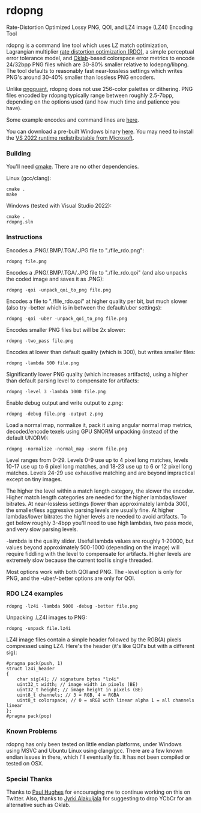 # rdopng
Rate-Distortion Optimized Lossy PNG, QOI, and LZ4 image (LZ4I) Encoding Tool

rdopng is a command line tool which uses LZ match optimization, Lagrangian multiplier [rate distortion optimization (RDO)](https://en.wikipedia.org/wiki/Rate%E2%80%93distortion_optimization), a simple perceptual error tolerance model, and [Oklab](https://bottosson.github.io/posts/oklab/)-based colorspace error metrics to encode 24/32bpp PNG files which are 30-80% smaller relative to lodepng/libpng. The tool defaults to reasonably fast near-lossless settings which writes PNG's around 30-40% smaller than lossless PNG encoders.

Unlike [pngquant](https://pngquant.org/), rdopng does not use 256-color palettes or dithering. PNG files encoded by rdopng typically range between roughly 2.5-7bpp, depending on the options used (and how much time and patience you have).

Some example encodes and command lines are [here](https://github.com/richgel999/rdopng/wiki/Examples).

You can download a pre-built Windows binary [here](https://github.com/richgel999/rdopng/releases). You may need to install the [VS 2022 runtime redistributable from Microsoft](https://docs.microsoft.com/en-us/cpp/windows/latest-supported-vc-redist?view=msvc-170).

### Building

You'll need [cmake](https://cmake.org/). There are no other dependencies.

Linux (gcc/clang): 

```
cmake .
make
```

Windows (tested with Visual Studio 2022):

```
cmake .
rdopng.sln
```

### Instructions

Encodes a .PNG/.BMP/.TGA/.JPG file to "./file_rdo.png":

```
rdopng file.png
```

Encodes a .PNG/.BMP/.TGA/.JPG file to "./file_rdo.qoi" (and also unpacks the coded image and saves it as .PNG):

```
rdopng -qoi -unpack_qoi_to_png file.png 
```

Encodes a file to "./file_rdo.qoi" at higher quality per bit, but much slower (also try -better which is in between the default/uber settings):

```
rdopng -qoi -uber -unpack_qoi_to_png file.png 
```

Encodes smaller PNG files but will be 2x slower:

```
rdopng -two_pass file.png
```

Encodes at lower than default quality (which is 300), but writes smaller files:

```
rdopng -lambda 500 file.png
```

Significantly lower PNG quality (which increases artifacts), using a higher than default parsing level to compensate for artifacts:

```
rdopng -level 3 -lambda 1000 file.png
```

Enable debug output and write output to z.png:

```
rdopng -debug file.png -output z.png
```

Load a normal map, normalize it, pack it using angular normal map metrics, decoded/encode texels using GPU SNORM unpacking (instead of the default UNORM):

```
rdopng -normalize -normal_map -snorm file.png
```

Level ranges from 0-29. Levels 0-9 use up to 4 pixel long matches, levels 10-17 use up to 6 pixel long matches, and 18-23 use up to 6 or 12 pixel long matches. Levels 24-29 use exhaustive matching and are beyond impractical except on tiny images. 

The higher the level within a match length category, the slower the encoder. Higher match length categories are needed for the higher lambdas/lower bitrates. At near-lossless settings (lower than approximately lambda 300), the smaller/less aggressive parsing levels are usually fine. At higher lambdas/lower bitrates the higher levels are needed to avoid artifacts. To get below roughly 3-4bpp you'll need to use high lambdas, two pass mode, and very slow parsing levels.

-lambda is the quality slider. Useful lambda values are roughly 1-20000, but values beyond approximately 500-1000 (depending on the image) will require fiddling with the level to compensate for artifacts. Higher levels are extremely slow because the current tool is single threaded.

Most options work with both QOI and PNG. The -level option is only for PNG, and the -uber/-better options are only for QOI.

### RDO LZ4 examples

```
rdopng -lz4i -lambda 5000 -debug -better file.png
```

Unpacking .LZ4I images to PNG:

```
rdopng -unpack file.lz4i
```

LZ4I image files contain a simple header followed by the RGB(A) pixels compressed using LZ4. Here's the header (it's like QOI's but with a different sig):

```
#pragma pack(push, 1)
struct lz4i_header
{
	char sig[4]; // signature bytes "lz4i"
	uint32_t width; // image width in pixels (BE)
	uint32_t height; // image height in pixels (BE)
	uint8_t channels; // 3 = RGB, 4 = RGBA
	uint8_t colorspace; // 0 = sRGB with linear alpha 1 = all channels linear
};
#pragma pack(pop)
```

### Known Problems
rdopng has only been tested on little endian platforms, under Windows using MSVC and Ubuntu Linux using clang/gcc. There are a few known endian issues in there, which I'll eventually fix. It has not been compiled or tested on OSX.

### Special Thanks
Thanks to [Paul Hughes](https://twitter.com/PaulieHughes) for encouraging me to continue working on this on Twitter. Also, thanks to [Jyrki Alakuijala](https://twitter.com/jyzg) for suggesting to drop YCbCr for an alternative such as Oklab.

